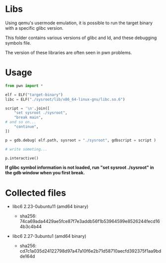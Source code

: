 # Libs

Using qemu's usermode emulation, it is possible to run the target binary with a specific glibc version.

This folder contains various versions of glibc and ld, and these debugging symbols file.

The version of these libraries are often seen in pwn problems.


# Usage
```python
from pwn import *

elf = ELF("target-binary")
libc = ELF("./sysroot/lib/x86_64-linux-gnu/libc.so.6")

script = '\n'.join([
	"set sysroot ./sysroot",
	"break main",
# and so on...
	"continue",
])

p = gdb.debug( elf.path, sysroot = "./sysroot", gdbscript = script )

# write someting...

p.interactive()
```
**If glibc symbol information is not loaded, run "set sysroot ./sysroot" in the gdb window when you first break.**

# Collected files

* libc6 2.23-0ubuntu11 (amd64 binary)
	* sha256: 74ca69ada4429ae5fce87f7e3addb56f1b53964599e8526244fecd164b3c4b44

* libc6 2.27-3ubuntu1 (amd64 binary)
	* sha256: cd7c1a035d24122798d97a47a10f6e2b71d58710aecfd392375f1aa9bdde164d

